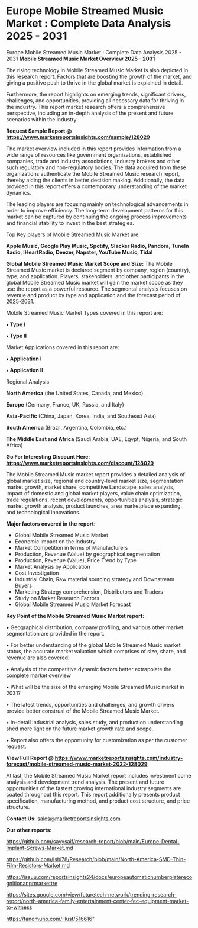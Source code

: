 # Europe Mobile Streamed Music Market : Complete Data Analysis 2025 - 2031
Europe Mobile Streamed Music Market : Complete Data Analysis 2025 - 2031
<Strong> Mobile Streamed Music Market Overview 2025 - 2031</strong>

The rising technology in Mobile Streamed Music Market is also depicted in this research report. Factors that are boosting the growth of the market, and giving a positive push to thrive in the global market is explained in detail.

Furthermore, the report highlights on emerging trends, significant drivers, challenges, and opportunities, providing all necessary data for thriving in the industry. This report market research offers a comprehensive perspective, including an in-depth analysis of the present and future scenarios within the industry.

<strong>Request Sample Report @ <a href=https://www.marketreportsinsights.com/sample/128029>https://www.marketreportsinsights.com/sample/128029</a></strong>

The market overview included in this report provides information from a wide range of resources like government organizations, established companies, trade and industry associations, industry brokers and other such regulatory and non-regulatory bodies. The data acquired from these organizations authenticate the Mobile Streamed Music research report, thereby aiding the clients in better decision making. Additionally, the data provided in this report offers a contemporary understanding of the market dynamics.

The leading players are focusing mainly on technological advancements in order to improve efficiency. The long-term development patterns for this market can be captured by continuing the ongoing process improvements and financial stability to invest in the best strategies.

Top Key players of Mobile Streamed Music Market are:

<strong>Apple Music, Google Play Music, Spotify, Slacker Radio, Pandora, TuneIn Radio, IHeartRadio, Deezer, Napster, YouTube Music, Tidal</strong>

<strong><b>Global Mobile Streamed Music Market Scope and Size:</b></strong>
The Mobile Streamed Music market is declared segment by company, region (country), type, and application. Players, stakeholders, and other participants in the global Mobile Streamed Music market will gain the market scope as they use the report as a powerful resource. The segmental analysis focuses on revenue and product by type and application and the forecast period of 2025-2031.

Mobile Streamed Music Market Types covered in this report are:

<strong>• Type I

• Type II</strong>

Market Applications covered in this report are:

<strong>• Application I

• Application II</strong> 

Regional Analysis

<strong>North America</strong> (the United States, Canada, and Mexico)

<strong>Europe</strong> (Germany, France, UK, Russia, and Italy)

<strong>Asia-Pacific</strong> (China, Japan, Korea, India, and Southeast Asia)

<strong>South America</strong> (Brazil, Argentina, Colombia, etc.)

<strong>The Middle East and Africa</strong> (Saudi Arabia, UAE, Egypt, Nigeria, and South Africa)

<strong>Go For Interesting Discount Here: <a href=https://www.marketreportsinsights.com/discount/128029>https://www.marketreportsinsights.com/discount/128029</a></strong>

The Mobile Streamed Music market report provides a detailed analysis of global market size, regional and country-level market size, segmentation market growth, market share, competitive Landscape, sales analysis, impact of domestic and global market players, value chain optimization, trade regulations, recent developments, opportunities analysis, strategic market growth analysis, product launches, area marketplace expanding, and technological innovations.

<strong><b>Major factors covered in the report:</b></strong>
<ul>
  <li>Global Mobile Streamed Music Market </li>
  <li>Economic Impact on the Industry</li>
  <li>Market Competition in terms of Manufacturers</li>
  <li>Production, Revenue (Value) by geographical segmentation</li>
  <li>Production, Revenue (Value), Price Trend by Type</li>
  <li>Market Analysis by Application</li>
  <li>Cost Investigation</li>
  <li>Industrial Chain, Raw material sourcing strategy and Downstream Buyers</li>
  <li>Marketing Strategy comprehension, Distributors and Traders</li>
  <li>Study on Market Research Factors</li>
  <li>Global Mobile Streamed Music Market Forecast</li>
</ul>

<strong><b>Key Point of the Mobile Streamed Music Market report:</b></strong>

• Geographical distribution, company profiling, and various other market segmentation are provided in the report.

• For better understanding of the global Mobile Streamed Music market status, the accurate market valuation which comprises of size, share, and revenue are also covered.

• Analysis of the competitive dynamic factors better extrapolate the complete market overview

• What will be the size of the emerging Mobile Streamed Music market in 2031?

• The latest trends, opportunities and challenges, and growth drivers provide better construal of the Mobile Streamed Music Market.

• In-detail industrial analysis, sales study, and production understanding shed more light on the future market growth rate and scope.

• Report also offers the opportunity for customization as per the customer request.

<strong><b>View Full Report @ <a href=https://www.marketreportsinsights.com/industry-forecast/mobile-streamed-music-market-2022-128029>https://www.marketreportsinsights.com/industry-forecast/mobile-streamed-music-market-2022-128029</a></b></strong>


At last, the Mobile Streamed Music Market report includes investment come analysis and development trend analysis. The present and future opportunities of the fastest growing international industry segments are coated throughout this report. This report additionally presents product specification, manufacturing method, and product cost structure, and price structure.

<strong>Contact Us:</strong>
sales@marketreportsinsights.com

<strong>Our other reports:</strong>

<a href=https://github.com/sayysaif/research-report/blob/main/Europe-Dental-Implant-Screws-Market.md>https://github.com/sayysaif/research-report/blob/main/Europe-Dental-Implant-Screws-Market.md</a>

<a href=https://github.com/Ishi78/Research/blob/main/North-America-SMD-Thin-Film-Resistors-Market.md>https://github.com/Ishi78/Research/blob/main/North-America-SMD-Thin-Film-Resistors-Market.md</a>

<a href=https://issuu.com/reportsinsights24/docs/europeautomaticnumberplaterecognitionanprmarkettre>https://issuu.com/reportsinsights24/docs/europeautomaticnumberplaterecognitionanprmarkettre</a>

<a href=https://sites.google.com/view/futuretech-network/trending-research-report/north-america-family-entertainment-center-fec-equipment-market-to-witness>https://sites.google.com/view/futuretech-network/trending-research-report/north-america-family-entertainment-center-fec-equipment-market-to-witness</a>

<a href=https://tanomuno.com/illust/516616>https://tanomuno.com/illust/516616</a>"
